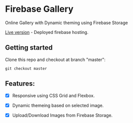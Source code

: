 # Firebase Gallery 

Online Gallery with Dynamic theming using Firebase Storage 

[Live version](https://fir-gallery-9c70e.firebaseapp.com/) - Deployed firebase hosting. 

## Getting started
Clone this repo and checkout at branch "master":
```
git checkout master
```
## Features:
- [X] Responsive using CSS Grid and Flexbox.
- [X] Dynamic themeing based on selected image.
- [X] Upload/Download Images from Firebase Storage.


